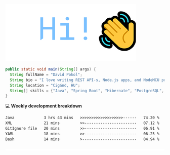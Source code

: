 ![Hi!](assets/images/hi.png)

```java
public static void main(String[] args) {
  String fullName = "David Pokol";
  String bio = "I love writing REST API-s, Node.js apps, and NodeMCU programs";
  String location = "Cigánd, HU";
  String[] skills = {"Java", "Spring Boot", "Hibernate", "PostgreSQL", "Git"};
}
```

💻 **Weekly development breakdown**
<!--START_SECTION:waka-->

```txt
Java             3 hrs 43 mins   >>>>>>>>>>>>>>>>>>>------   74.20 %
XML              21 mins         >>-----------------------   07.12 %
GitIgnore file   20 mins         >>-----------------------   06.91 %
YAML             18 mins         >>-----------------------   06.25 %
Bash             14 mins         >------------------------   04.94 %
```

<!--END_SECTION:waka-->

![footer](assets/images/footer.png)
